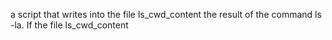  a script that writes into the file ls_cwd_content the result of the command ls -la. If the file ls_cwd_content
